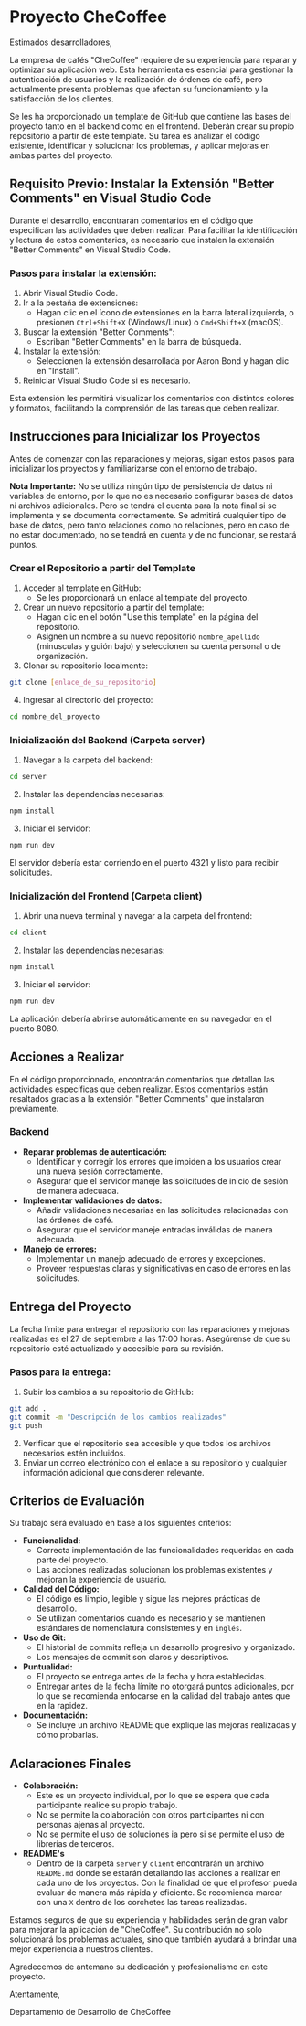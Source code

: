 # Proyecto CheCoffee

Estimados desarrolladores,

La empresa de cafés "CheCoffee" requiere de su experiencia para reparar y optimizar su aplicación web. Esta herramienta es esencial para gestionar la autenticación de usuarios y la realización de órdenes de café, pero actualmente presenta problemas que afectan su funcionamiento y la satisfacción de los clientes.

Se les ha proporcionado un template de GitHub que contiene las bases del proyecto tanto en el backend como en el frontend. Deberán crear su propio repositorio a partir de este template. Su tarea es analizar el código existente, identificar y solucionar los problemas, y aplicar mejoras en ambas partes del proyecto.

## Requisito Previo: Instalar la Extensión "Better Comments" en Visual Studio Code

Durante el desarrollo, encontrarán comentarios en el código que especifican las actividades que deben realizar. Para facilitar la identificación y lectura de estos comentarios, es necesario que instalen la extensión "Better Comments" en Visual Studio Code.

### Pasos para instalar la extensión:

1. Abrir Visual Studio Code.
2. Ir a la pestaña de extensiones:
   - Hagan clic en el ícono de extensiones en la barra lateral izquierda, o presionen `Ctrl+Shift+X` (Windows/Linux) o `Cmd+Shift+X` (macOS).
3. Buscar la extensión "Better Comments":
   - Escriban "Better Comments" en la barra de búsqueda.
4. Instalar la extensión:
   - Seleccionen la extensión desarrollada por Aaron Bond y hagan clic en "Install".
5. Reiniciar Visual Studio Code si es necesario.

Esta extensión les permitirá visualizar los comentarios con distintos colores y formatos, facilitando la comprensión de las tareas que deben realizar.

## Instrucciones para Inicializar los Proyectos

Antes de comenzar con las reparaciones y mejoras, sigan estos pasos para inicializar los proyectos y familiarizarse con el entorno de trabajo.

**Nota Importante:** No se utiliza ningún tipo de persistencia de datos ni variables de entorno, por lo que no es necesario configurar bases de datos ni archivos adicionales. Pero se tendrá el cuenta para la nota final si se implementa y se documenta correctamente. Se admitirá cualquier tipo de base de datos, pero tanto relaciones como no relaciones, pero en caso de no estar documentado, no se tendrá en cuenta y de no funcionar, se restará puntos.

### Crear el Repositorio a partir del Template

1. Acceder al template en GitHub:
   - Se les proporcionará un enlace al template del proyecto.
2. Crear un nuevo repositorio a partir del template:
   - Hagan clic en el botón "Use this template" en la página del repositorio.
   - Asignen un nombre a su nuevo repositorio `nombre_apellido` (minusculas y guión bajo) y seleccionen su cuenta personal o de organización.
3. Clonar su repositorio localmente:

```bash
git clone [enlace_de_su_repositorio]
```

4. Ingresar al directorio del proyecto:

```bash
cd nombre_del_proyecto
```

### Inicialización del Backend (Carpeta server)

1. Navegar a la carpeta del backend:

```bash
cd server
```

2. Instalar las dependencias necesarias:

```bash
npm install
```

3. Iniciar el servidor:

```bash
npm run dev
```

El servidor debería estar corriendo en el puerto 4321 y listo para recibir solicitudes.

### Inicialización del Frontend (Carpeta client)

1. Abrir una nueva terminal y navegar a la carpeta del frontend:

```bash
cd client
```

2. Instalar las dependencias necesarias:

```bash
npm install
```

3. Iniciar el servidor:

```bash
npm run dev
```

La aplicación debería abrirse automáticamente en su navegador en el puerto 8080.

## Acciones a Realizar

En el código proporcionado, encontrarán comentarios que detallan las actividades específicas que deben realizar. Estos comentarios están resaltados gracias a la extensión "Better Comments" que instalaron previamente.

### Backend

- **Reparar problemas de autenticación:**
  - Identificar y corregir los errores que impiden a los usuarios crear una nueva sesión correctamente.
  - Asegurar que el servidor maneje las solicitudes de inicio de sesión de manera adecuada.
- **Implementar validaciones de datos:**
  - Añadir validaciones necesarias en las solicitudes relacionadas con las órdenes de café.
  - Asegurar que el servidor maneje entradas inválidas de manera adecuada.
- **Manejo de errores:**
  - Implementar un manejo adecuado de errores y excepciones.
  - Proveer respuestas claras y significativas en caso de errores en las solicitudes.

## Entrega del Proyecto

La fecha límite para entregar el repositorio con las reparaciones y mejoras realizadas es el 27 de septiembre a las 17:00 horas. Asegúrense de que su repositorio esté actualizado y accesible para su revisión.

### Pasos para la entrega:

1. Subir los cambios a su repositorio de GitHub:

```bash
git add .
git commit -m "Descripción de los cambios realizados"
git push
```

2. Verificar que el repositorio sea accesible y que todos los archivos necesarios estén incluidos.
3. Enviar un correo electrónico con el enlace a su repositorio y cualquier información adicional que consideren relevante.

## Criterios de Evaluación

Su trabajo será evaluado en base a los siguientes criterios:

- **Funcionalidad:**
  - Correcta implementación de las funcionalidades requeridas en cada parte del proyecto.
  - Las acciones realizadas solucionan los problemas existentes y mejoran la experiencia de usuario.
- **Calidad del Código:**
  - El código es limpio, legible y sigue las mejores prácticas de desarrollo.
  - Se utilizan comentarios cuando es necesario y se mantienen estándares de nomenclatura consistentes y en `inglés`.
- **Uso de Git:**
  - El historial de commits refleja un desarrollo progresivo y organizado.
  - Los mensajes de commit son claros y descriptivos.
- **Puntualidad:**
  - El proyecto se entrega antes de la fecha y hora establecidas.
  - Entregar antes de la fecha límite no otorgará puntos adicionales, por lo que se recomienda enfocarse en la calidad del trabajo antes que en la rapidez.
- **Documentación:**
  - Se incluye un archivo README que explique las mejoras realizadas y cómo probarlas.

## Aclaraciones Finales

- **Colaboración:**
  - Este es un proyecto individual, por lo que se espera que cada participante realice su propio trabajo.
  - No se permite la colaboración con otros participantes ni con personas ajenas al proyecto.
  - No se permite el uso de soluciones ia pero si se permite el uso de librerías de terceros.
- **README's**
  - Dentro de la carpeta `server` y `client` encontrarán un archivo `README.md` donde se estarán detallando las acciones a realizar en cada uno de los proyectos. Con la finalidad de que el profesor pueda evaluar de manera más rápida y eficiente. Se recomienda marcar con una `X` dentro de los corchetes las tareas realizadas.

Estamos seguros de que su experiencia y habilidades serán de gran valor para mejorar la aplicación de "CheCoffee". Su contribución no solo solucionará los problemas actuales, sino que también ayudará a brindar una mejor experiencia a nuestros clientes.

Agradecemos de antemano su dedicación y profesionalismo en este proyecto.

Atentamente,

Departamento de Desarrollo de CheCoffee

